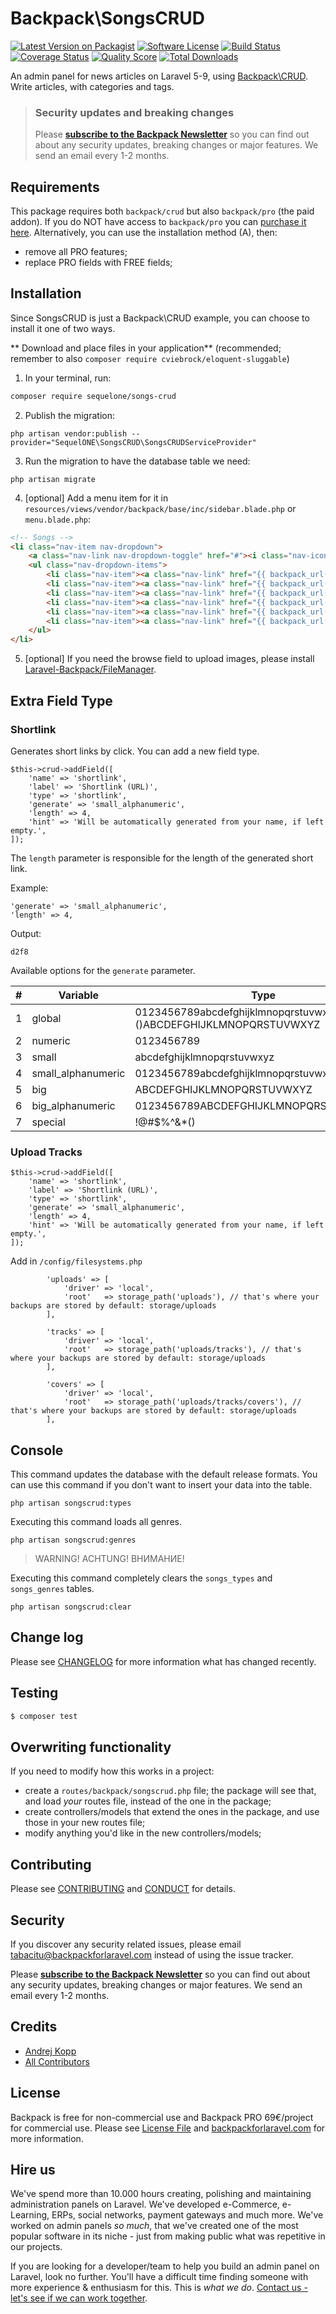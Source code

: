 # Backpack\SongsCRUD

[![Latest Version on Packagist][ico-version]][link-packagist]
[![Software License][ico-license]](LICENSE.md)
[![Build Status][ico-travis]][link-travis]
[![Coverage Status][ico-scrutinizer]][link-scrutinizer]
[![Quality Score][ico-code-quality]][link-code-quality]
[![Total Downloads][ico-downloads]][link-downloads]

An admin panel for news articles on Laravel 5-9, using [Backpack\CRUD](https://github.com/Laravel-Backpack/crud). Write articles, with categories and tags.


> ### Security updates and breaking changes
> Please **[subscribe to the Backpack Newsletter](http://backpackforlaravel.com/newsletter)** so you can find out about any security updates, breaking changes or major features. We send an email every 1-2 months.



## Requirements

This package requires both `backpack/crud` but also `backpack/pro` (the paid addon). If you do NOT have access to `backpack/pro` you can [purchase it here](https://backpackforlaravel.com/pricing). Alternatively, you can use the installation method (A), then:
- remove all PRO features;
- replace PRO fields with FREE fields;


## Installation

Since SongsCRUD is just a Backpack\CRUD example, you can choose to install it one of two ways.

** Download and place files in your application** (recommended; remember to also ```composer require cviebrock/eloquent-sluggable```)

1) In your terminal, run:

``` bash
composer require sequelone/songs-crud
```

2) Publish the migration:

```
php artisan vendor:publish --provider="SequelONE\SongsCRUD\SongsCRUDServiceProvider"
```

3) Run the migration to have the database table we need:

```
php artisan migrate
```

4) [optional] Add a menu item for it in `resources/views/vendor/backpack/base/inc/sidebar.blade.php` or `menu.blade.php`:

```html
<!-- Songs -->
<li class="nav-item nav-dropdown">
    <a class="nav-link nav-dropdown-toggle" href="#"><i class="nav-icon la la-diamond"></i>{{ trans('songs-crud::songscrud.music') }}</a>
    <ul class="nav-dropdown-items">
        <li class="nav-item"><a class="nav-link" href="{{ backpack_url('songs/releases') }}"><i class="nav-icon la la-microphone"></i> {{ trans('songs-crud::songscrud.releases') }}</a></li>
        <li class="nav-item"><a class="nav-link" href="{{ backpack_url('songs/labels') }}"><i class="nav-icon la la-star"></i> {{ trans('songs-crud::songscrud.labels') }}</a></li>
        <li class="nav-item"><a class="nav-link" href="{{ backpack_url('songs/artists') }}"><i class="nav-icon la la-users"></i> {{ trans('songs-crud::songscrud.artists') }}</a></li>
        <li class="nav-item"><a class="nav-link" href="{{ backpack_url('songs/types') }}"><i class="nav-icon la la-check-square-o"></i> {{ trans('songs-crud::songscrud.types') }}</a></li>
        <li class="nav-item"><a class="nav-link" href="{{ backpack_url('songs/genres') }}"><i class="nav-icon la la-list-ul"></i> {{ trans('songs-crud::songscrud.genres') }}</a></li>
        <li class="nav-item"><a class="nav-link" href="{{ backpack_url('songs') }}"><i class="nav-icon la la-music"></i> {{ trans('songs-crud::songscrud.tracks') }}</a></li>
    </ul>
</li>
```

5) [optional] If you need the browse field to upload images, please install [Laravel-Backpack/FileManager](https://github.com/Laravel-Backpack/FileManager#installation).

## Extra Field Type

### Shortlink

Generates short links by click. You can add a new field type.

```
$this->crud->addField([
    'name' => 'shortlink',
    'label' => 'Shortlink (URL)',
    'type' => 'shortlink',
    'generate' => 'small_alphanumeric',
    'length' => 4,
    'hint' => 'Will be automatically generated from your name, if left empty.',
]);
```

The `length` parameter is responsible for the length of the generated short link. 

Example:
```
'generate' => 'small_alphanumeric',
'length' => 4,
```

Output:

```
d2f8
```

Available options for the `generate` parameter.

| **#** | **Variable**       | **Type**                                                                 |
|-------|--------------------|--------------------------------------------------------------------------|
| 1     | global             | 0123456789abcdefghijklmnopqrstuvwxyz!@#$%^&*()ABCDEFGHIJKLMNOPQRSTUVWXYZ |
| 2     | numeric            | 0123456789                                                               |
| 3     | small              | abcdefghijklmnopqrstuvwxyz                                               |
| 4     | small_alphanumeric | 0123456789abcdefghijklmnopqrstuvwxyz                                     |
| 5     | big                | ABCDEFGHIJKLMNOPQRSTUVWXYZ                                               |
| 6     | big_alphanumeric   | 0123456789ABCDEFGHIJKLMNOPQRSTUVWXYZ                                     |
| 7     | special            | !@#$%^&*()                                                               |

### Upload Tracks

```
$this->crud->addField([
    'name' => 'shortlink',
    'label' => 'Shortlink (URL)',
    'type' => 'shortlink',
    'generate' => 'small_alphanumeric',
    'length' => 4,
    'hint' => 'Will be automatically generated from your name, if left empty.',
]);
```

Add in `/config/filesystems.php`

```
        'uploads' => [
            'driver' => 'local',
            'root'   => storage_path('uploads'), // that's where your backups are stored by default: storage/uploads
        ],

        'tracks' => [
            'driver' => 'local',
            'root'   => storage_path('uploads/tracks'), // that's where your backups are stored by default: storage/uploads
        ],

        'covers' => [
            'driver' => 'local',
            'root'   => storage_path('uploads/tracks/covers'), // that's where your backups are stored by default: storage/uploads
        ],
```
## Console

This command updates the database with the default release formats. You can use this command if you don't want to insert your data into the table.

```phpregexp
php artisan songscrud:types
```

Executing this command loads all genres.

```phpregexp
php artisan songscrud:genres
```

> WARNING! ACHTUNG! ВНИМАНИЕ!

Executing this command completely clears the `songs_types` and `songs_genres` tables.

```phpregexp
php artisan songscrud:clear
```

## Change log

Please see [CHANGELOG](CHANGELOG.md) for more information what has changed recently.

## Testing

``` bash
$ composer test
```

## Overwriting functionality

If you need to modify how this works in a project: 
- create a ```routes/backpack/songscrud.php``` file; the package will see that, and load _your_ routes file, instead of the one in the package; 
- create controllers/models that extend the ones in the package, and use those in your new routes file;
- modify anything you'd like in the new controllers/models;

## Contributing

Please see [CONTRIBUTING](CONTRIBUTING.md) and [CONDUCT](CONDUCT.md) for details.

## Security

If you discover any security related issues, please email tabacitu@backpackforlaravel.com instead of using the issue tracker.

Please **[subscribe to the Backpack Newsletter](http://backpackforlaravel.com/newsletter)** so you can find out about any security updates, breaking changes or major features. We send an email every 1-2 months.

## Credits

- [Andrej Kopp][link-author]
- [All Contributors][link-contributors]

## License

Backpack is free for non-commercial use and Backpack PRO 69€/project for commercial use. Please see [License File](LICENSE.md) and [backpackforlaravel.com](https://backpackforlaravel.com/#pricing) for more information.

## Hire us

We've spend more than 10.000 hours creating, polishing and maintaining administration panels on Laravel. We've developed e-Commerce, e-Learning, ERPs, social networks, payment gateways and much more. We've worked on admin panels _so much_, that we've created one of the most popular software in its niche - just from making public what was repetitive in our projects.

If you are looking for a developer/team to help you build an admin panel on Laravel, look no further. You'll have a difficult time finding someone with more experience & enthusiasm for this. This is _what we do_. [Contact us - let's see if we can work together](https://backpackforlaravel.com/need-freelancer-or-development-team).


[ico-version]: https://img.shields.io/packagist/v/sequelone/SongsCRUD.svg?style=flat-square
[ico-license]: https://img.shields.io/badge/license-dual-blue?style=flat-square
[ico-travis]: https://img.shields.io/travis/Laravel-Backpack/sequelone/master.svg?style=flat-square
[ico-scrutinizer]: https://img.shields.io/scrutinizer/coverage/g/sequelone/SongsCRUD.svg?style=flat-square
[ico-code-quality]: https://img.shields.io/scrutinizer/g/sequelone/SongsCRUD.svg?style=flat-square
[ico-downloads]: https://img.shields.io/packagist/dt/sequelone/SongsCRUD.svg?style=flat-square

[link-packagist]: https://packagist.org/packages/sequelone/SongsCRUD
[link-travis]: https://travis-ci.org/sequelone/SongsCRUD
[link-scrutinizer]: https://scrutinizer-ci.com/g/sequelone/SongsCRUD/code-structure
[link-code-quality]: https://scrutinizer-ci.com/g/sequelone/SongsCRUD
[link-downloads]: https://packagist.org/packages/sequelone/SongsCRUD
[link-author]: https://github.com/SequelONE
[link-contributors]: ../../contributors
